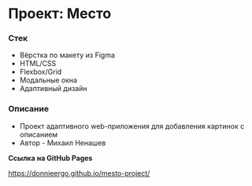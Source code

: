 # Проект: Место

### Стек

* Вёрстка по макету из Figma
* HTML/CSS
* Flexbox/Grid
* Модальные окна
* Адаптивный дизайн

### Описание

* Проект адаптивного web-приложения для добавления картинок с описанием
* Автор - Михаил Ненашев

**Ссылка на GitHub Pages**

https://donnieergo.github.io/mesto-project/